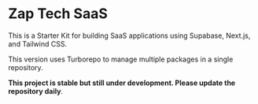 # Zap Tech SaaS

This is a Starter Kit for building SaaS applications using Supabase, Next.js, and Tailwind CSS.

This version uses Turborepo to manage multiple packages in a single repository.

**This project is stable but still under development. Please update the repository daily**.


